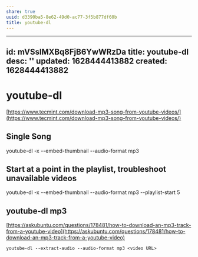 ```yaml
---
share: true
uuid: d3390ba5-8e62-49d0-ac77-3f5b877df60b
title: youtube-dl
---
```

---
id: mVSslMXBq8FjB6YwWRzDa
title: youtube-dl
desc: ''
updated: 1628444413882
created: 1628444413882
---
# youtube-dl
[https://www.tecmint.com/download-mp3-song-from-youtube-videos/](https://www.tecmint.com/download-mp3-song-from-youtube-videos/)

Single Song
-----------

youtube-dl -x --embed-thumbnail --audio-format mp3

Start at a point in the playlist, troubleshoot unavailable videos
-----------------------------------------------------------------

youtube-dl -x --embed-thumbnail --audio-format mp3 --playlist-start 5

youtube-dl mp3
--------------

[https://askubuntu.com/questions/178481/how-to-download-an-mp3-track-from-a-youtube-video](https://askubuntu.com/questions/178481/how-to-download-an-mp3-track-from-a-youtube-video)

    youtube-dl --extract-audio --audio-format mp3 <video URL>
